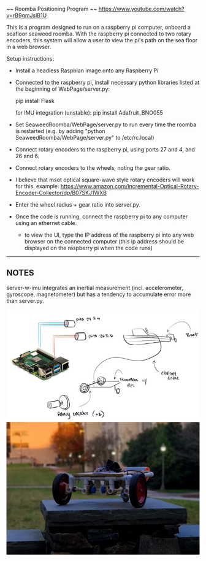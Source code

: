 ~~ Roomba Positioning Program ~~
https://www.youtube.com/watch?v=rB9gmJslB1U

This is a program designed to run on a raspberry pi computer, onboard a seafloor seaweed roomba. 
With the raspberry pi connected to two rotary encoders, this system will allow a user to view the pi's path on the sea floor in a web browser.

Setup instructions:

- Install a headless Raspbian image onto any Raspberry Pi
- Connected to the raspberry pi, install necessary python libraries listed at the beginning of WebPage/server.py:

  pip install Flask
  
  for IMU integration (unstable):
  pip install Adafruit_BNO055
 
 - Set SeaweedRoomba/WebPage/server.py to run every time the roomba is restarted 
        (e.g. by adding "python SeaweedRoomba/WebPage/server.py" to /etc/rc.local)
 - Connect rotary encoders to the raspberry pi, using ports 27 and 4, and 26 and 6. 
 - Connect rotary encoders to the wheels, noting the gear ratio. 
  - I believe that msot optical square-wave style rotary encoders will work for this. 
        example: https://www.amazon.com/Incremental-Optical-Rotary-Encoder-Collector/dp/B07SKJ1WXB
 - Enter the wheel radius + gear ratio into server.py. 
 - Once the code is running, connect the raspberry pi to any computer using an ethernet cable.
    - to view the UI, type the IP address of the raspberry pi into any web browser on the connected computer 
    (this ip address should be displayed on the raspberry pi when the code runs)
 
 --------
 NOTES
--------

server-w-imu integrates an inertial measurement (incl. accelerometer, gyroscope, magnetometer) but has a tendency to accumulate error more than server.py.

![Setup Schematic](https://github.com/EGR101-SeaweedRoomba/SeaweedRoomba/blob/main/Roomba%20Navigation%20Setup%20(low%20res).png)
![Final Prototype](https://github.com/EGR101-SeaweedRoomba/SeaweedRoomba/blob/main/Prototype-Photo.jpg)
